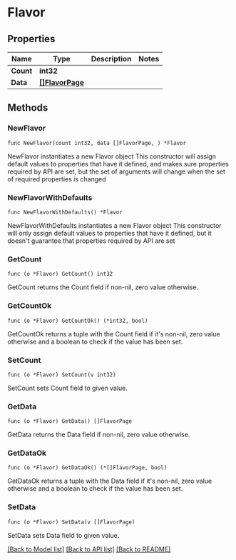 # Flavor

## Properties

Name | Type | Description | Notes
------------ | ------------- | ------------- | -------------
**Count** | **int32** |  | 
**Data** | [**[]FlavorPage**](FlavorPage.md) |  | 

## Methods

### NewFlavor

`func NewFlavor(count int32, data []FlavorPage, ) *Flavor`

NewFlavor instantiates a new Flavor object
This constructor will assign default values to properties that have it defined,
and makes sure properties required by API are set, but the set of arguments
will change when the set of required properties is changed

### NewFlavorWithDefaults

`func NewFlavorWithDefaults() *Flavor`

NewFlavorWithDefaults instantiates a new Flavor object
This constructor will only assign default values to properties that have it defined,
but it doesn't guarantee that properties required by API are set

### GetCount

`func (o *Flavor) GetCount() int32`

GetCount returns the Count field if non-nil, zero value otherwise.

### GetCountOk

`func (o *Flavor) GetCountOk() (*int32, bool)`

GetCountOk returns a tuple with the Count field if it's non-nil, zero value otherwise
and a boolean to check if the value has been set.

### SetCount

`func (o *Flavor) SetCount(v int32)`

SetCount sets Count field to given value.


### GetData

`func (o *Flavor) GetData() []FlavorPage`

GetData returns the Data field if non-nil, zero value otherwise.

### GetDataOk

`func (o *Flavor) GetDataOk() (*[]FlavorPage, bool)`

GetDataOk returns a tuple with the Data field if it's non-nil, zero value otherwise
and a boolean to check if the value has been set.

### SetData

`func (o *Flavor) SetData(v []FlavorPage)`

SetData sets Data field to given value.



[[Back to Model list]](../README.md#documentation-for-models) [[Back to API list]](../README.md#documentation-for-api-endpoints) [[Back to README]](../README.md)


